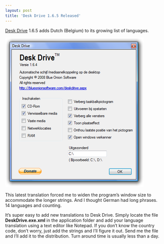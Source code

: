 ```yaml
---
layout: post
title: 'Desk Drive 1.6.5 Released'
---
```

[Desk Drive](/deskdrive) 1.6.5 adds Dutch (Belgium) to its growing list of languages.

[![deskdrive-nl-be](/cdn/images/blog/DeskDrive1.6.5Released_FEEE/deskdrivenlbe_thumb.png)](/cdn/images/blog/DeskDrive1.6.5Released_FEEE/deskdrivenlbe.png)

This latest translation forced me to widen the program’s window size to accommodate the longer strings. And I thought German had long phrases. 14 languages and counting.

It’s super easy to add new translations to Desk Drive. Simply locate the file **DeskDrive.exe.xml** in the application folder and add your language translation using a text editor like Notepad. If you don’t know the country code, don’t worry, just add the strings and I’ll figure it out. Send me the file and I’ll add it to the distribution. Turn around time is usually less than a day.
